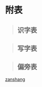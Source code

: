 # 附表

> ## 识字表

<Ebook grade="xxyw1b" :pages="118" :paged="120" ></Ebook>

> ## 写字表

<Ebook grade="xxyw1b" :pages="121" :paged="123" ></Ebook>

> ## 偏旁表

<Ebook grade="xxyw1b" :pages="124" :paged="124" ></Ebook>

[zanshang](../res/zanshang.md ':include')